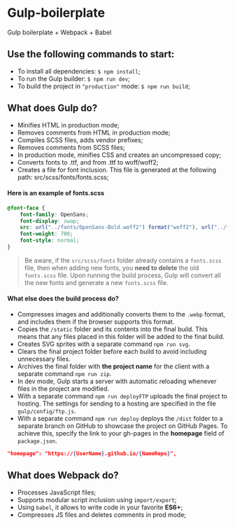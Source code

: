 # Gulp-boilerplate
Gulp boilerplate + Webpack + Babel

## Use the following commands to start:

- To install all dependencies: `$ npm install`;
- To run the Gulp builder: `$ npm run dev`;
- To build the project in `"production"` mode: `$ npm run build`;

## What does Gulp do?
- Minifies HTML in production mode;
- Removes comments from HTML in production mode;
- Compiles SCSS files, adds vendor prefixes;
- Removes comments from SCSS files;
- In production mode, minifies CSS and creates an uncompressed copy;
- Converts fonts to .ttf, and from .ttf to woff/woff2;
- Creates a file for font inclusion. This file is generated at the following path: src/scss/fonts/fonts.scss;
#### Here is an example of fonts.scss
```scss
@font-face {
	font-family: OpenSans;
	font-display: swap;
	src: url("../fonts/OpenSans-Bold.woff2") format("woff2"), url("../fonts/OpenSans-Bold.woff") format("woff");
	font-weight: 700;
	font-style: normal;
}
```
> Be aware, if the `src/scss/fonts` folder already contains a `fonts.scss` file, then when adding new fonts, you **need to delete** the old `fonts.scss` file. Upon running the build process, Gulp will convert all the new fonts and generate a new `fonts.scss` file.

#### What else does the build process do?
- Compresses images and additionally converts them to the `.webp` format, and includes them if the browser supports this format.
- Copies the `/static` folder and its contents into the final build. This means that any files placed in this folder will be added to the final build.
- Creates SVG sprites with a separate command `npm run svg`.
- Clears the final project folder before each build to avoid including unnecessary files.
- Archives the final folder with **the project name** for the client with a separate command `npm run zip`.
- In dev mode, Gulp starts a server with automatic reloading whenever files in the project are modified.
- With a separate command `npm run deployFTP` uploads the final project to hosting. The settings for sending to a hosting are specified in the file `gulp/config/ftp.js`.
- With a separate command `npm run deploy` deploys the `/dist` folder to a separate branch on GitHub to showcase the project on GitHub Pages. To achieve this, specify the link to your gh-pages in the **homepage** field of `package.json`.
```json
"homepage": "https://{UserName}.github.io/{NameRepo}",
```
## What does Webpack do?
- Processes JavaScript files;
- Supports modular script inclusion using `import/export`;
- Using `babel`, it  allows to write code in your favorite **ES6+**;
- Compresses JS files and deletes comments in prod mode;